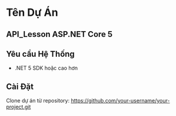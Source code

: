 # Tên Dự Án
## API_Lesson ASP.NET Core 5

## Yêu cầu Hệ Thống
- .NET 5 SDK hoặc cao hơn

## Cài Đặt
Clone dự án từ repository:
https://github.com/your-username/your-project.git
